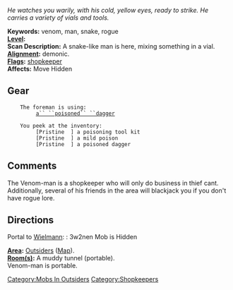 *He watches you warily, with his cold, yellow eyes, ready to strike. He
carries a variety of vials and tools.*

**Keywords:** venom, man, snake, rogue  
**[Level](Level.md "wikilink"):**  
**Scan Description:** A snake-like man is here, mixing something in a
vial.  
**[Alignment](Alignment.md "wikilink"):** demonic.  
**[Flags](:Category:_Mob_Types.md "wikilink"):**
[shopkeeper](:Category:_Shopkeepers.md "wikilink")  
**Affects:** Move Hidden  

## Gear

`    The foreman is using:`  
`    `<worn on hands>`     `[`a`` ``poisoned`` ``dagger`](a_poisoned_dagger.md "wikilink")

`    You peek at the inventory:`  
`         [Pristine  ] a poisoning tool kit`  
`         [Pristine  ] a mild poison`  
`         [Pristine  ] a poisoned dagger`

## Comments

The Venom-man is a shopkeeper who will only do business in thief cant.
Additionally, several of his friends in the area will blackjack you if
you don't have rogue lore.

## Directions

Portal to [Wielmann](Wielmann.md "wikilink"): : 3w2nen Mob is Hidden

**[Area](:Category:_Areas.md "wikilink"):**
[Outsiders](:Category:Outsiders.md "wikilink")
([Map](Outsiders_Map.md "wikilink")).  
**[Room(s)](:Category:_Rooms.md "wikilink"):** A muddy tunnel
(portable).  
Venom-man is portable.

[Category:Mobs In Outsiders](Category:Mobs_In_Outsiders "wikilink")
[Category:Shopkeepers](Category:Shopkeepers "wikilink")
